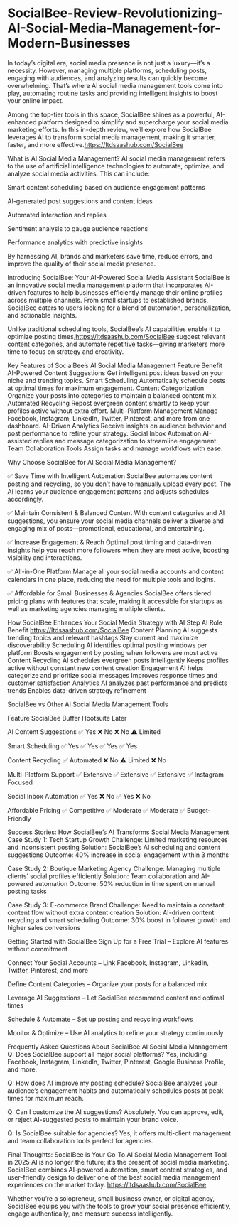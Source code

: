 # SocialBee-Review-Revolutionizing-AI-Social-Media-Management-for-Modern-Businesses


In today’s digital era, social media presence is not just a luxury—it’s a necessity. However, managing multiple platforms, scheduling posts, engaging with audiences, and analyzing results can quickly become overwhelming. That’s where AI social media management tools come into play, automating routine tasks and providing intelligent insights to boost your online impact.

Among the top-tier tools in this space, SocialBee shines as a powerful, AI-enhanced platform designed to simplify and supercharge your social media marketing efforts. In this in-depth review, we’ll explore how SocialBee leverages AI to transform social media management, making it smarter, faster, and more effective.https://ltdsaashub.com/SocialBee

What is AI Social Media Management?
AI social media management refers to the use of artificial intelligence technologies to automate, optimize, and analyze social media activities. This can include:

Smart content scheduling based on audience engagement patterns

AI-generated post suggestions and content ideas

Automated interaction and replies

Sentiment analysis to gauge audience reactions

Performance analytics with predictive insights

By harnessing AI, brands and marketers save time, reduce errors, and improve the quality of their social media presence.

Introducing SocialBee: Your AI-Powered Social Media Assistant
SocialBee is an innovative social media management platform that incorporates AI-driven features to help businesses efficiently manage their online profiles across multiple channels. From small startups to established brands, SocialBee caters to users looking for a blend of automation, personalization, and actionable insights.

Unlike traditional scheduling tools, SocialBee’s AI capabilities enable it to optimize posting times,https://ltdsaashub.com/SocialBee suggest relevant content categories, and automate repetitive tasks—giving marketers more time to focus on strategy and creativity.

Key Features of SocialBee’s AI Social Media Management
Feature	Benefit
AI-Powered Content Suggestions	Get intelligent post ideas based on your niche and trending topics.
Smart Scheduling	Automatically schedule posts at optimal times for maximum engagement.
Content Categorization	Organize your posts into categories to maintain a balanced content mix.
Automated Recycling	Repost evergreen content smartly to keep your profiles active without extra effort.
Multi-Platform Management	Manage Facebook, Instagram, LinkedIn, Twitter, Pinterest, and more from one dashboard.
AI-Driven Analytics	Receive insights on audience behavior and post performance to refine your strategy.
Social Inbox Automation	AI-assisted replies and message categorization to streamline engagement.
Team Collaboration Tools	Assign tasks and manage workflows with ease.

Why Choose SocialBee for AI Social Media Management?

✅ Save Time with Intelligent Automation
SocialBee automates content posting and recycling, so you don’t have to manually upload every post. The AI learns your audience engagement patterns and adjusts schedules accordingly.

✅ Maintain Consistent & Balanced Content
With content categories and AI suggestions, you ensure your social media channels deliver a diverse and engaging mix of posts—promotional, educational, and entertaining.

✅ Increase Engagement & Reach
Optimal post timing and data-driven insights help you reach more followers when they are most active, boosting visibility and interactions.

✅ All-in-One Platform
Manage all your social media accounts and content calendars in one place, reducing the need for multiple tools and logins.

✅ Affordable for Small Businesses & Agencies
SocialBee offers tiered pricing plans with features that scale, making it accessible for startups as well as marketing agencies managing multiple clients.

How SocialBee Enhances Your Social Media Strategy with AI
Step	AI Role	Benefit  https://ltdsaashub.com/SocialBee
Content Planning	AI suggests trending topics and relevant hashtags	Stay current and maximize discoverability
Scheduling	AI identifies optimal posting windows per platform	Boosts engagement by posting when followers are most active
Content Recycling	AI schedules evergreen posts intelligently	Keeps profiles active without constant new content creation
Engagement	AI helps categorize and prioritize social messages	Improves response times and customer satisfaction
Analytics	AI analyzes past performance and predicts trends	Enables data-driven strategy refinement

SocialBee vs Other AI Social Media Management Tools

Feature	SocialBee	Buffer	Hootsuite	Later

AI Content Suggestions	✅ Yes	❌ No	❌ No	⚠️ Limited

Smart Scheduling	✅ Yes	✅ Yes	✅ Yes	✅ Yes

Content Recycling	✅ Automated	❌ No	⚠️ Limited	❌ No

Multi-Platform Support	✅ Extensive	✅ Extensive	✅ Extensive	✅ Instagram Focused

Social Inbox Automation	✅ Yes	❌ No	✅ Yes	❌ No

Affordable Pricing	✅ Competitive	✅ Moderate	✅ Moderate	✅ Budget-Friendly

Success Stories: How SocialBee’s AI Transforms Social Media Management
Case Study 1: Tech Startup Growth
Challenge: Limited marketing resources and inconsistent posting
Solution: SocialBee’s AI scheduling and content suggestions
Outcome: 40% increase in social engagement within 3 months

Case Study 2: Boutique Marketing Agency
Challenge: Managing multiple clients’ social profiles efficiently
Solution: Team collaboration and AI-powered automation
Outcome: 50% reduction in time spent on manual posting tasks

Case Study 3: E-commerce Brand
Challenge: Need to maintain a constant content flow without extra content creation
Solution: AI-driven content recycling and smart scheduling
Outcome: 30% boost in follower growth and higher sales conversions

Getting Started with SocialBee
Sign Up for a Free Trial – Explore AI features without commitment

Connect Your Social Accounts – Link Facebook, Instagram, LinkedIn, Twitter, Pinterest, and more

Define Content Categories – Organize your posts for a balanced mix

Leverage AI Suggestions – Let SocialBee recommend content and optimal times

Schedule & Automate – Set up posting and recycling workflows

Monitor & Optimize – Use AI analytics to refine your strategy continuously

Frequently Asked Questions About SocialBee AI Social Media Management
Q: Does SocialBee support all major social platforms?
Yes, including Facebook, Instagram, LinkedIn, Twitter, Pinterest, Google Business Profile, and more.

Q: How does AI improve my posting schedule?
SocialBee analyzes your audience’s engagement habits and automatically schedules posts at peak times for maximum reach.

Q: Can I customize the AI suggestions?
Absolutely. You can approve, edit, or reject AI-suggested posts to maintain your brand voice.

Q: Is SocialBee suitable for agencies?
Yes, it offers multi-client management and team collaboration tools perfect for agencies.

Final Thoughts: SocialBee is Your Go-To AI Social Media Management Tool in 2025
AI is no longer the future; it’s the present of social media marketing. SocialBee combines AI-powered automation, smart content strategies, and user-friendly design to deliver one of the best social media management experiences on the market today. https://ltdsaashub.com/SocialBee

Whether you’re a solopreneur, small business owner, or digital agency, SocialBee equips you with the tools to grow your social presence efficiently, engage authentically, and measure success intelligently.

